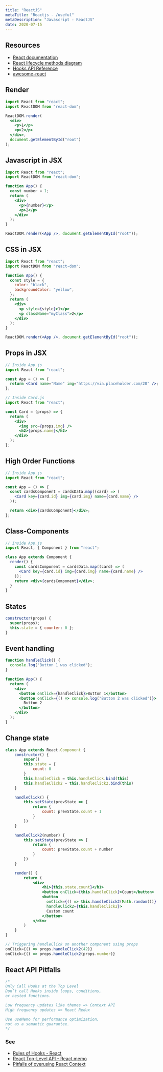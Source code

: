```yaml
---
title: "ReactJS"
metaTitle: "Reactjs - /useful"
metaDescription: "Javascript - ReactJS"
date: 2020-07-15
---
```


## Resources

- [React documentation](https://reactjs.org/docs/react-api.html)
- [React lifecycle methods diagram](http://projects.wojtekmaj.pl/react-lifecycle-methods-diagram/)
- [Hooks API Reference](https://reactjs.org/docs/hooks-reference.html)
- [awesome-react](https://github.com/enaqx/awesome-react)

<mc minWidth='800'>

<sc>

## Render

```jsx
import React from "react";
import ReactDOM from "react-dom";

ReactDOM.render(
  <div>
    <p>1</p>
    <p>2</p>
  </div>,
  document.getElementById("root")
);
```

</sc>

<sc>

## Javascript in JSX

```jsx
import React from "react";
import ReactDOM from "react-dom";

function App() {
  const number = 1;
  return (
    <div>
      <p>{number}</p>
      <p>2</p>
    </div>
  );
}

ReactDOM.render(<App />, document.getElementById("root"));
```

</sc>

<sc>

## CSS in JSX

```jsx
import React from "react";
import ReactDOM from "react-dom";

function App() {
  const style = {
    color: "black",
    backgroundColor: "yellow",
  };
  return (
    <div>
      <p style={style}>1</p>
      <p className="myClass">2</p>
    </div>
  );
}

ReactDOM.render(<App />, document.getElementById("root"));
```

</sc>

<sc>

## Props in JSX

```jsx
// Inside App.js
import React from "react";

const App = () => {
  return <Card name="Name" img="https://via.placeholder.com/20" />;
};

// Inside Card.js
import React from "react";

const Card = (props) => {
  return (
    <div>
      <img src={props.img} />
      <h2>{props.name}</h2>
    </div>
  );
};
```

</sc>

<sc>

## High Order Functions

```jsx
// Inside App.js
import React from "react";

const App = () => {
  const cardsComponent = cardsData.map((card) => (
    <Card key={card.id} img={card.img} name={card.name} />
  ));

  return <div>{cardsComponent}</div>;
};
```

</sc>

<sc>

## Class-Components

```jsx
// Inside App.js
import React, { Component } from "react";

class App extends Component {
  render() {
    const cardsComponent = cardsData.map((card) => (
      <Card key={card.id} img={card.img} name={card.name} />
    ));
    return <div>{cardsComponent}</div>;
  }
}
```

</sc>

<sc>

## States

```jsx
constructor(props) {
  super(props);
  this.state = { counter: 0 };
}

```

</sc>

<sc>

## Event handling

```jsx
function handleClick() {
  console.log("Button 1 was clicked");
}

function App() {
  return (
    <div>
      <button onClick={handleClick}>Button 1</button>
      <button onClick={() => console.log("Button 2 was clicked")}>
        Button 2
      </button>
    </div>
  );
}
```

</sc>

<sc>

## Change state

```jsx
class App extends React.Component {
    constructor() {
        super()
        this.state = {
            count: 0
        }
        this.handleClick = this.handleClick.bind(this)
        this.handleClick2 = this.handleClick2.bind(this)
    }

    handleClick() {
        this.setState(prevState => {
            return {
                count: prevState.count + 1
            }
        })
    }

    handleClick2(number) {
        this.setState(prevState => {
            return {
                count: prevState.count + number
            }
        })
    }

    render() {
        return (
            <div>
                <h1>{this.state.count}</h1>
                <button onClick={this.handleClick}>Count</button>
                <button
                  onClick={() => this.handleClick2(Math.random())}
                  handleClick2={this.handleClick2}>
                  Custom count
                </button>
            </div>
        )
    }
}

// Triggering handleClick on another component using props
onClick={() => props.handleClick2(42)}
onClick={() => props.handleClick2(props.number)}
```

</sc>

<sc>

## React API Pitfalls

```jsx
/*
Only Call Hooks at the Top Level
Don’t call Hooks inside loops, conditions, 
or nested functions.

Low frequency updates like themes => Context API
High frequency updates => React Redux

Use useMemo for performance optimization, 
not as a semantic guarantee.
*/
```

### See

- [Rules of Hooks - React](https://reactjs.org/docs/hooks-rules.html)
- [React Top-Level API - React.memo](https://reactjs.org/docs/react-api.html#reactmemo)
- [Pitfalls of overusing React Context](https://blog.logrocket.com/pitfalls-of-overusing-react-context/)

</sc>

</mc>
